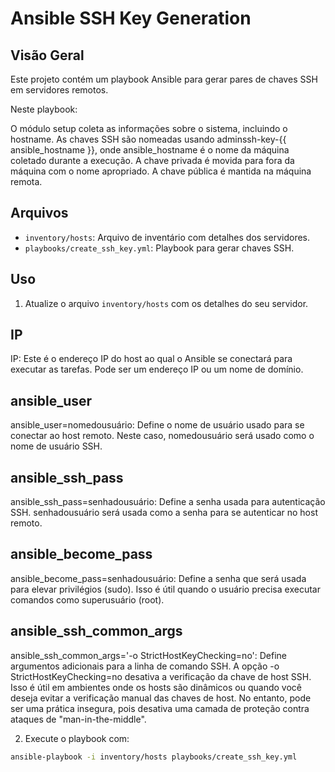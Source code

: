 # Ansible SSH Key Generation

## Visão Geral
Este projeto contém um playbook Ansible para gerar pares de chaves SSH em servidores remotos.

Neste playbook:

O módulo setup coleta as informações sobre o sistema, incluindo o hostname.
As chaves SSH são nomeadas usando adminssh-key-{{ ansible_hostname }}, onde ansible_hostname é o nome da máquina coletado durante a execução.
A chave privada é movida para fora da máquina com o nome apropriado.
A chave pública é mantida na máquina remota.

## Arquivos
- `inventory/hosts`: Arquivo de inventário com detalhes dos servidores.
- `playbooks/create_ssh_key.yml`: Playbook para gerar chaves SSH.


## Uso
1. Atualize o arquivo `inventory/hosts` com os detalhes do seu servidor.

## IP
IP: Este é o endereço IP do host ao qual o Ansible se conectará para executar as tarefas. Pode ser um endereço IP ou um nome de domínio.

## ansible_user

ansible_user=nomedousuário: Define o nome de usuário usado para se conectar ao host remoto. Neste caso, nomedousuário será usado como o nome de usuário SSH.

## ansible_ssh_pass

ansible_ssh_pass=senhadousuário: Define a senha usada para autenticação SSH. senhadousuário será usada como a senha para se autenticar no host remoto.

## ansible_become_pass

ansible_become_pass=senhadousuário: Define a senha que será usada para elevar privilégios (sudo). Isso é útil quando o usuário precisa executar comandos como superusuário (root).

## ansible_ssh_common_args

ansible_ssh_common_args='-o StrictHostKeyChecking=no': Define argumentos adicionais para a linha de comando SSH. A opção -o StrictHostKeyChecking=no desativa a verificação da chave de host SSH. Isso é útil em ambientes onde os hosts são dinâmicos ou quando você deseja evitar a verificação manual das chaves de host. No entanto, pode ser uma prática insegura, pois desativa uma camada de proteção contra ataques de "man-in-the-middle".


2. Execute o playbook com:

```sh
ansible-playbook -i inventory/hosts playbooks/create_ssh_key.yml




